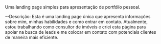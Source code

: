 Uma landing page simples para apresentação de portfólio pessoal.

--Descrição:
Esta é uma landing page única que apresenta informações sobre mim, minhas habilidades e como entrar em contato. Atualmente, estou trabalhando como consultor de imóveis e criei esta página para apoiar na busca de leads e me colocar em contato com potenciais clientes de maneira mais eficiente.
